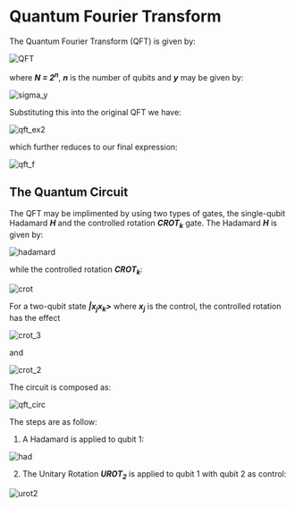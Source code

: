 <h1>Quantum Fourier Transform</h1>

The Quantum Fourier Transform (QFT) is given by:

![QFT](https://user-images.githubusercontent.com/68278907/88466718-8ac5ea80-cecf-11ea-9929-ae064d0d5a90.jpg)

where  __*N = 2<sup>n</sup>*__, __*n*__ is the number of qubits and __*y*__ may be given by:

![sigma_y](https://user-images.githubusercontent.com/68278907/88466893-4a676c00-ced1-11ea-87d9-8aeaf6af33ea.jpg)

Substituting this into the original QFT we have:

![qft_ex2](https://user-images.githubusercontent.com/68278907/88467074-4b010200-ced3-11ea-8453-df73753ef091.jpg)

which further reduces to our final expression:

![qft_f](https://user-images.githubusercontent.com/68278907/88467208-db8c1200-ced4-11ea-8a0d-e2cf84b9d8cb.jpg)

<h2>The Quantum Circuit</h2>

The QFT may be implimented by using two types of gates, the single-qubit Hadamard __*H*__ and the controlled rotation __*CROT<sub>k</sub>*__ gate. The Hadamard __*H*__ is given by:

![hadamard](https://user-images.githubusercontent.com/68278907/88467338-628dba00-ced6-11ea-961e-b2cc3ec29f60.jpg)

while the controlled rotation __*CROT<sub>k</sub>*__:

![crot](https://user-images.githubusercontent.com/68278907/88467385-dcbe3e80-ced6-11ea-80f8-80d3540a653c.jpg)

For a two-qubit state __*|x<sub>j</sub>x<sub>k</sub>>*__ where __*x<sub>j</sub>*__ is the control, the controlled rotation has the effect 

![crot_3](https://user-images.githubusercontent.com/68278907/88467533-586cbb00-ced8-11ea-9a3b-598e8a7772d0.jpg)

and

![crot_2](https://user-images.githubusercontent.com/68278907/88467513-2c513a00-ced8-11ea-909f-97e3f640e81b.jpg)

The circuit is composed as:

![qft_circ](https://user-images.githubusercontent.com/68278907/88478189-60fbda80-cf46-11ea-8218-346bf370ec94.png)


The steps are as follow:

1. A Hadamard is applied to qubit 1:

![had](https://user-images.githubusercontent.com/68278907/88478244-f7300080-cf46-11ea-8dd7-4dfc28a10ee9.png)

2. The Unitary Rotation __*UROT<sub>2</sub>*__ is applied to qubit 1 with qubit 2 as control:

![urot2](https://user-images.githubusercontent.com/68278907/88478315-ac62b880-cf47-11ea-81d9-57dd4785ed84.png)

